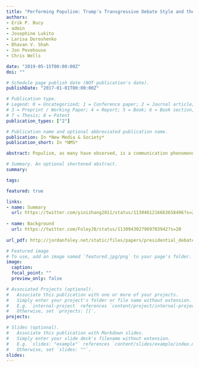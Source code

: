 ```yaml
---
title: "Performing Populism: Trump's Transgressive Debate Style and the Dynamics of Twitter Response"
authors:
- Erik P. Bucy
- admin
- Josephine Lukito
- Larisa Doroshenko
- Dhavan V. Shah
- Jon Pevehouse
- Chris Wells

date: "2019-05-15T00:00:00Z"
doi: ""

# Schedule page publish date (NOT publication's date).
publishDate: "2017-01-01T00:00:00Z"

# Publication type.
# Legend: 0 = Uncategorized; 1 = Conference paper; 2 = Journal article;
# 3 = Preprint / Working Paper; 4 = Report; 5 = Book; 6 = Book section;
# 7 = Thesis; 8 = Patent
publication_types: ["2"]

# Publication name and optional abbreviated publication name.
publication: In *New Media & Society*
publication_short: In *NMS*

abstract: Populism, as many have observed, is a communication phenomenon as much as a coherent ideology whose mass appeal stems from the fiery articulation of core positions, notably hostility towards “others,” bias against elites in favor of “the people,” and the transgressive delivery of those messages. Yet much of what we know about populist communication is based on analysis of candidate pronouncements, the verbal message conveyed at political events and over social media, rather than transgressive performances—the visual and tonal markers of outrage—that give populism its distinctive flair. The present study addresses this gap in the literature by using detailed verbal, tonal, and nonverbal coding of the first U.S. presidential debate of 2016 between Donald Trump and Hillary Clinton to show how Trump’s transgressive style—his violation of normative boundaries, particularly those related to protocol and politeness, and open displays of frustration and anger—can be operationalized from a communication standpoint and used in statistical modeling to predict the volume of Twitter response to both candidates during the debate. Our findings support the view that Trump’s norm-violating transgressive style, a type of political performance, resonated with viewers significantly more than Clinton’s.

# Summary. An optional shortened abstract.
summary: 

tags:

featured: true

links:
- name: Summary
  url: https://twitter.com/yinizhang2011/status/1130461216663658496?s=20
  
- name: Background
  url: https://twitter.com/FoleyJ0/status/1130943027969703942?s=20
  
url_pdf: http://jordanfoley.net/static/files/papers/presidential_debates/performing_populism.pdf

# Featured image
# To use, add an image named `featured.jpg/png` to your page's folder. 
image:
  caption: 
  focal_point: ""
  preview_only: false

# Associated Projects (optional).
#   Associate this publication with one or more of your projects.
#   Simply enter your project's folder or file name without extension.
#   E.g. `internal-project` references `content/project/internal-project/index.md`.
#   Otherwise, set `projects: []`.
projects:

# Slides (optional).
#   Associate this publication with Markdown slides.
#   Simply enter your slide deck's filename without extension.
#   E.g. `slides: "example"` references `content/slides/example/index.md`.
#   Otherwise, set `slides: ""`.
slides: 
---
```



